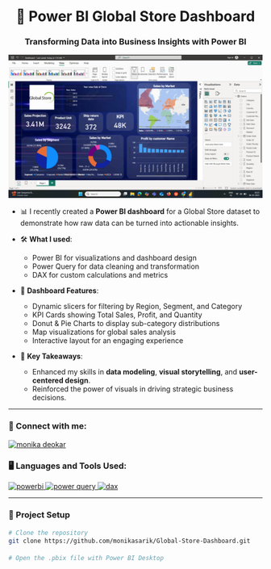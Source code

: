 <h1 align="center">🚀 Power BI Global Store Dashboard</h1>
<h3 align="center">Transforming Data into Business Insights with Power BI</h3>

<p align="center">
  <img src="https://github.com/monikasarik/Global-Store-Dashboard/blob/main/Screenshot%20(11).png" alt="Power BI Dashboard Screenshot" width="600"/>
</p>

- 📊 I recently created a **Power BI dashboard** for a Global Store dataset to demonstrate how raw data can be turned into actionable insights.

- 🛠️ **What I used**:
  - Power BI for visualizations and dashboard design  
  - Power Query for data cleaning and transformation  
  - DAX for custom calculations and metrics

- 🎯 **Dashboard Features**:
  - Dynamic slicers for filtering by Region, Segment, and Category  
  - KPI Cards showing Total Sales, Profit, and Quantity  
  - Donut & Pie Charts to display sub-category distributions  
  - Map visualizations for global sales analysis  
  - Interactive layout for an engaging experience

- 📌 **Key Takeaways**:
  - Enhanced my skills in **data modeling**, **visual storytelling**, and **user-centered design**.  
  - Reinforced the power of visuals in driving strategic business decisions.

---

<h3 align="left">🔗 Connect with me:</h3>
<p align="left">
  <a href="https://linkedin.com/in/monika-deokar-605832249/" target="blank">
    <img align="center" src="https://raw.githubusercontent.com/rahuldkjain/github-profile-readme-generator/master/src/images/icons/Social/linked-in-alt.svg" alt="monika deokar" height="30" width="40" />
  </a>
</p>

<h3 align="left">🖥️ Languages and Tools Used:</h3>
<p align="left">
  <a href="https://powerbi.microsoft.com/" target="_blank" rel="noreferrer"> 
    <img src="https://seeklogo.com/images/P/power-bi-logo-F8B5554C45-seeklogo.com.png" alt="powerbi" width="40" height="40"/> 
  </a> 
  <a href="https://learn.microsoft.com/en-us/power-query/" target="_blank" rel="noreferrer"> 
    <img src="https://upload.wikimedia.org/wikipedia/commons/thumb/e/e8/Microsoft_Power_Query_logo.svg/2048px-Microsoft_Power_Query_logo.svg.png" alt="power query" width="40" height="40"/> 
  </a>
  <a href="https://dax.guide/" target="_blank" rel="noreferrer"> 
    <img src="https://www.sqlbi.com/wp-content/uploads/2017/02/DAX-Guide-Logo.png" alt="dax" width="40" height="40"/> 
  </a>
</p>

---

<h3 align="left">🧩 Project Setup</h3>

```bash
# Clone the repository
git clone https://github.com/monikasarik/Global-Store-Dashboard.git

# Open the .pbix file with Power BI Desktop
